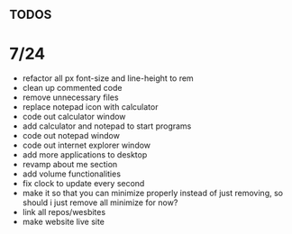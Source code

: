 ## TODOS

# 7/24

- refactor all px font-size and line-height to rem
- clean up commented code
- remove unnecessary files
- replace notepad icon with calculator
- code out calculator window
- add calculator and notepad to start programs
- code out notepad window
- code out internet explorer window
- add more applications to desktop
- revamp about me section
- add volume functionalities
- fix clock to update every second
- make it so that you can minimize properly instead of just removing, so should i just remove all minimize for now?
- link all repos/wesbites
- make website live site
